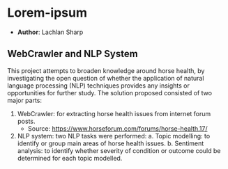 # Lorem-ipsum

* **Author**: Lachlan Sharp

## WebCrawler and NLP System

This project attempts to broaden knowledge around horse health, by investigating the open question of whether the application of natural language processing (NLP) techniques provides any insights or opportunities for further study. The solution proposed consisted of two major parts:

1. WebCrawler: for extracting horse health issues from internet forum posts.
    * Source: https://www.horseforum.com/forums/horse-health.17/
2. NLP system: two NLP tasks were performed:
    a. Topic modelling: to identify or group main areas of horse health issues.
    b. Sentiment analysis: to identify whether severity of condition or outcome could be determined for each topic modelled.